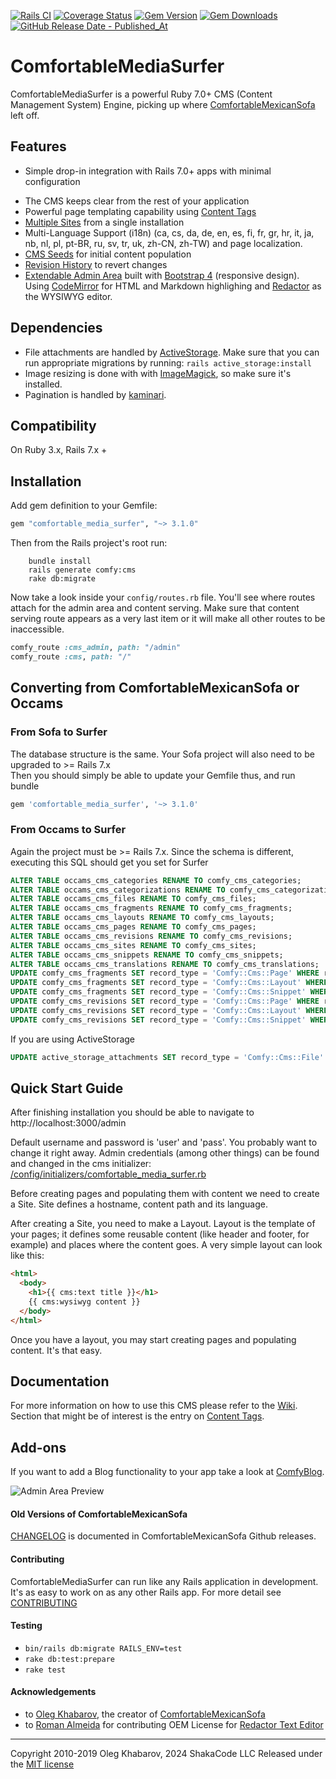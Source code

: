 [![Rails CI](https://github.com/shakacode/comfortable-media-surfer/actions/workflows/rubyonrails.yml/badge.svg)](https://github.com/shakacode/comfortable-media-surfer/actions/workflows/rubyonrails.yml)
[![Coverage Status](https://coveralls.io/repos/github/shakacode/comfortable-media-surfer/badge.svg?branch=HEAD)](https://coveralls.io/github/shakacode/comfortable-media-surfer?branch=HEAD)
[![Gem Version](https://img.shields.io/gem/v/comfortable_media_surfer.svg?style=flat)](http://rubygems.org/gems/comfortable_media_surfer)
[![Gem Downloads](https://img.shields.io/gem/dt/comfortable_media_surfer.svg?style=flat)](http://rubygems.org/gems/comfortable_media_surfer)
[![GitHub Release Date - Published_At](https://img.shields.io/github/release-date/shakacode/comfortable-media-surfer?label=last%20release&color=seagreen)](https://github.com/shakacode/comfortable-media-surfer/releases)

# ComfortableMediaSurfer

ComfortableMediaSurfer is a powerful Ruby 7.0+ CMS (Content Management System) Engine, picking up where [ComfortableMexicanSofa](https://github.com/comfy/comfortable-mexican-sofa) left off.

## Features

- Simple drop-in integration with Rails 7.0+ apps with minimal configuration
* The CMS keeps clear from the rest of your application
* Powerful page templating capability using [Content Tags](https://github.com/shakacode/comfortable-media-surfer/wiki/Docs:-Content-Tags)
* [Multiple Sites](https://github.com/shakacode/comfortable-media-surfer/wiki/Docs:-Sites) from a single installation
* Multi-Language Support (i18n) (ca, cs, da, de, en, es, fi, fr, gr, hr, it, ja, nb, nl, pl, pt-BR, ru, sv, tr, uk, zh-CN, zh-TW) and page localization.
* [CMS Seeds](https://github.com/shakacode/comfortable-media-surfer/wiki/Docs:-CMS-Seeds) for initial content population
* [Revision History](https://github.com/shakacode/comfortable-media-surfer/wiki/Docs:-Revisions) to revert changes
* [Extendable Admin Area](https://github.com/shakacode/comfortable-media-surfer/wiki/HowTo:-Reusing-Admin-Area) built with [Bootstrap 4](http://getbootstrap.com) (responsive design). Using [CodeMirror](http://codemirror.net) for HTML and Markdown highlighing and [Redactor](http://imperavi.com/redactor) as the WYSIWYG editor.

## Dependencies

- File attachments are handled by [ActiveStorage](https://github.com/rails/rails/tree/master/activestorage). Make sure that you can run appropriate migrations by running: `rails active_storage:install`
- Image resizing is done with with [ImageMagick](http://www.imagemagick.org/script/download.php), so make sure it's installed.
- Pagination is handled by [kaminari](https://github.com/amatsuda/kaminari).

## Compatibility

On Ruby 3.x, Rails 7.x +

## Installation

Add gem definition to your Gemfile:

```ruby
gem "comfortable_media_surfer", "~> 3.1.0"
```

Then from the Rails project's root run:

```
    bundle install
    rails generate comfy:cms
    rake db:migrate
```

Now take a look inside your `config/routes.rb` file. You'll see where routes attach for the admin area and content serving. Make sure that content serving route appears as a very last item or it will make all other routes to be inaccessible.

```ruby
comfy_route :cms_admin, path: "/admin"
comfy_route :cms, path: "/"
```

## Converting from ComfortableMexicanSofa or Occams

### From Sofa to Surfer

The database structure is the same.  Your Sofa project will also need to be upgraded to >= Rails 7.x  
Then you should simply be able to update your Gemfile thus, and run bundle

```ruby
gem 'comfortable_media_surfer', '~> 3.1.0'
```

### From Occams to Surfer

Again the project must be >= Rails 7.x.  Since the schema is different, executing this SQL should get you set for Surfer

```sql
ALTER TABLE occams_cms_categories RENAME TO comfy_cms_categories;
ALTER TABLE occams_cms_categorizations RENAME TO comfy_cms_categorizations;
ALTER TABLE occams_cms_files RENAME TO comfy_cms_files;
ALTER TABLE occams_cms_fragments RENAME TO comfy_cms_fragments;
ALTER TABLE occams_cms_layouts RENAME TO comfy_cms_layouts;
ALTER TABLE occams_cms_pages RENAME TO comfy_cms_pages;
ALTER TABLE occams_cms_revisions RENAME TO comfy_cms_revisions;
ALTER TABLE occams_cms_sites RENAME TO comfy_cms_sites;
ALTER TABLE occams_cms_snippets RENAME TO comfy_cms_snippets;
ALTER TABLE occams_cms_translations RENAME TO comfy_cms_translations;
UPDATE comfy_cms_fragments SET record_type = 'Comfy::Cms::Page' WHERE record_type = 'Occams::Cms::Page';
UPDATE comfy_cms_fragments SET record_type = 'Comfy::Cms::Layout' WHERE record_type = 'Occams::Cms::Layout';
UPDATE comfy_cms_fragments SET record_type = 'Comfy::Cms::Snippet' WHERE record_type = 'Occams::Cms::Snippet';
UPDATE comfy_cms_revisions SET record_type = 'Comfy::Cms::Page' WHERE record_type = 'Occams::Cms::Page';
UPDATE comfy_cms_revisions SET record_type = 'Comfy::Cms::Layout' WHERE record_type = 'Occams::Cms::Layout';
UPDATE comfy_cms_revisions SET record_type = 'Comfy::Cms::Snippet' WHERE record_type = 'Occams::Cms::Snippet';
```

If you are using ActiveStorage

```sql
UPDATE active_storage_attachments SET record_type = 'Comfy::Cms::File' WHERE record_type = 'Occams::Cms::File';
```

## Quick Start Guide

After finishing installation you should be able to navigate to http://localhost:3000/admin

Default username and password is 'user' and 'pass'. You probably want to change it right away. Admin credentials (among other things) can be found and changed in the cms initializer: [/config/initializers/comfortable_media_surfer.rb](https://github.com/shakacode/comfortable-media-surfer/blob/master/config/initializers/comfortable_media_surfer.rb)

Before creating pages and populating them with content we need to create a Site. Site defines a hostname, content path and its language.

After creating a Site, you need to make a Layout. Layout is the template of your pages; it defines some reusable content (like header and footer, for example) and places where the content goes. A very simple layout can look like this:

```html
<html>
  <body>
    <h1>{{ cms:text title }}</h1>
    {{ cms:wysiwyg content }}
  </body>
</html>
```

Once you have a layout, you may start creating pages and populating content. It's that easy.

## Documentation

For more information on how to use this CMS please refer to the [Wiki](https://github.com/shakacode/comfortable-media-surfer/wiki). Section that might be of interest is the entry
on [Content Tags](https://github.com/shakacode/comfortable-media-surfer/wiki/Docs:-Content-Tags).

## Add-ons

If you want to add a Blog functionality to your app take a look at
[ComfyBlog](https://github.com/comfy/comfy-blog).

![Admin Area Preview](doc/preview.jpg)

#### Old Versions of ComfortableMexicanSofa

[CHANGELOG](//github.com/comfy/comfortable-mexican-sofa/releases) is documented in ComfortableMexicanSofa Github releases.

#### Contributing

ComfortableMediaSurfer can run like any Rails application in development. It's as easy to work on as any other Rails app. For more detail see [CONTRIBUTING](CONTRIBUTING.md)

#### Testing

- `bin/rails db:migrate RAILS_ENV=test`
- `rake db:test:prepare`
- `rake test`

#### Acknowledgements

- to [Oleg Khabarov](https://github.com/GBH), the creator of [ComfortableMexicanSofa](https://github.com/comfy/comfortable-mexican-sofa)
- to [Roman Almeida](https://github.com/nasmorn) for contributing OEM License for [Redactor Text Editor](http://imperavi.com/redactor)

---

Copyright 2010-2019 Oleg Khabarov, 2024 ShakaCode LLC
Released under the [MIT license](LICENSE)
